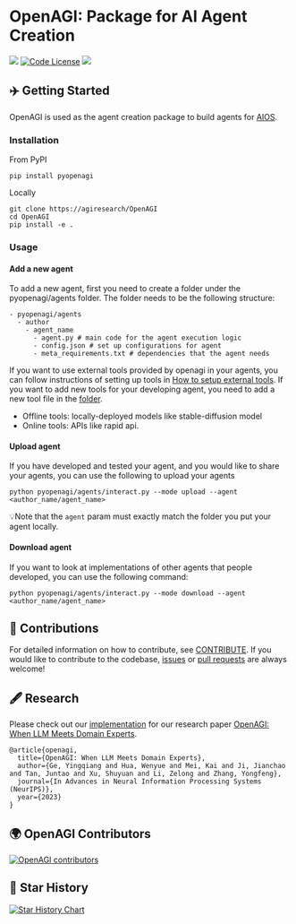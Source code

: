 # OpenAGI: Package for AI Agent Creation
<a href='https://arxiv.org/abs/2304.04370'><img src='https://img.shields.io/badge/Paper-PDF-red'></a>
[![Code License](https://img.shields.io/badge/Code%20License-MIT-green.svg)](https://github.com/agiresearch/OpenAGI/blob/main/LICENSE)
<a href='https://discord.gg/B2HFxEgTJX'><img src='https://img.shields.io/badge/Community-Discord-8A2BE2'></a>


## ✈️ Getting Started
OpenAGI is used as the agent creation package to build agents for [AIOS](https://github.com/agiresearch/AIOS).
### Installation
From PyPI
```
pip install pyopenagi
```
Locally
```
git clone https://agiresearch/OpenAGI
cd OpenAGI
pip install -e .
```

### Usage

#### Add a new agent
To add a new agent, first you need to create a folder under the pyopenagi/agents folder.
The folder needs to be the following structure:
```
- pyopenagi/agents
  - author
    - agent_name
      - agent.py # main code for the agent execution logic
      - config.json # set up configurations for agent
      - meta_requirements.txt # dependencies that the agent needs
```
If you want to use external tools provided by openagi in your agents, you can follow instructions of setting up tools in [How to setup external tools](./tools.md).
If you want to add new tools for your developing agent,
you need to add a new tool file in the [folder](./pyopenagi/tools/).
- Offline tools: locally-deployed models like stable-diffusion model
- Online tools: APIs like rapid api.

#### Upload agent
If you have developed and tested your agent, and you would like to share your agents, you can use the following to upload your agents
```
python pyopenagi/agents/interact.py --mode upload --agent <author_name/agent_name>
```
💡Note that the `agent` param must exactly match the folder you put your agent locally.

#### Download agent
If you want to look at implementations of other agents that people developed, you can use the following command:
```
python pyopenagi/agents/interact.py --mode download --agent <author_name/agent_name>
```


## 🚀 Contributions
For detailed information on how to contribute, see [CONTRIBUTE](./CONTRIBUTE.md). If you would like to contribute to the codebase, [issues](https://github.com/agiresearch/OpenAGI/issues) or [pull requests](https://github.com/agiresearch/OpenAGI/pulls) are always welcome!

## 🖋️ Research
Please check out our [implementation](./research) for our research paper [OpenAGI: When LLM Meets Domain Experts](https://arxiv.org/abs/2304.04370).

```
@article{openagi,
  title={OpenAGI: When LLM Meets Domain Experts},
  author={Ge, Yingqiang and Hua, Wenyue and Mei, Kai and Ji, Jianchao and Tan, Juntao and Xu, Shuyuan and Li, Zelong and Zhang, Yongfeng},
  journal={In Advances in Neural Information Processing Systems (NeurIPS)},
  year={2023}
}
```

## 🌍 OpenAGI Contributors
[![OpenAGI contributors](https://contrib.rocks/image?repo=agiresearch/OpenAGI&max=300)](https://github.com/agiresearch/OpenAGI/graphs/contributors)



## 🌟 Star History

[![Star History Chart](https://api.star-history.com/svg?repos=agiresearch/OpenAGI&type=Date)](https://star-history.com/#agiresearch/OpenAGI&Date)
